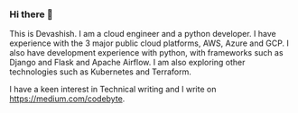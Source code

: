 ### Hi there 👋

This is Devashish. I am a cloud engineer and a python developer. I have experience with the 3 major public cloud platforms, AWS, Azure and GCP. I also have development experience with python, with frameworks such as Django and Flask and Apache Airflow. I am also exploring other technologies such as Kubernetes and Terraform. 

I have a keen interest in Technical writing and I write on https://medium.com/codebyte. 


<!--
- 🔭 I’m currently working on ...
- 🌱 I’m currently learning ...
- 👯 I’m looking to collaborate on ...
- 🤔 I’m looking for help with ...
- 💬 Ask me about ...
- 📫 How to reach me: ...
- 😄 Pronouns: ...
- ⚡ Fun fact: ...
-->
